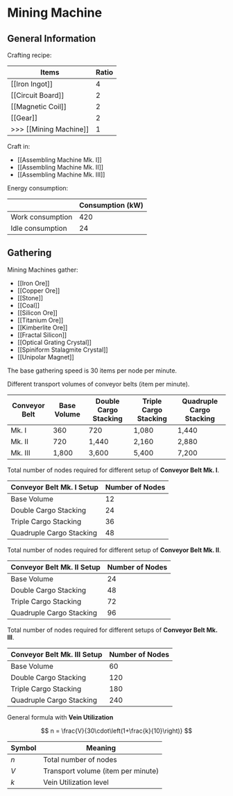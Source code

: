 # Mining Machine 

## General Information

Crafting recipe:

| Items                  | Ratio |
| ---------------------- | ----- |
| [[Iron Ingot]]         | 4     |
| [[Circuit Board]]      | 2     |
| [[Magnetic Coil]]      | 2     |
| [[Gear]]               | 2     |
| >>> [[Mining Machine]] | 1     |

Craft in:
- [[Assembling Machine Mk. I]]
- [[Assembling Machine Mk. II]]
- [[Assembling Machine Mk. III]]

Energy consumption:

|                  | Consumption (kW) |
| ---------------- | ---------------- |
| Work consumption | 420              |
| Idle consumption | 24               |

##  Gathering

Mining Machines gather:
- [[Iron Ore]]
- [[Copper Ore]]
- [[Stone]]
- [[Coal]]
- [[Silicon Ore]]
- [[Titanium Ore]]
- [[Kimberlite Ore]]
- [[Fractal Silicon]]
- [[Optical Grating Crystal]]
- [[Spiniform Stalagmite Crystal]]
- [[Unipolar Magnet]]

The base gathering speed is 30 items per node per minute.

Different transport volumes of conveyor belts (item per minute).

| Conveyor Belt | Base Volume | Double Cargo Stacking | Triple Cargo Stacking | Quadruple Cargo Stacking |
| ------------- | ----------- | --------------------- | --------------------- | ------------------------ |
| Mk. I         | 360         | 720                   | 1,080                 | 1,440                    |
| Mk. II        | 720         | 1,440                 | 2,160                 | 2,880                    |
| Mk. III       | 1,800       | 3,600                 | 5,400                 | 7,200                    |

Total number of nodes required for different setup of **Conveyor Belt Mk. I**.

| Conveyor Belt Mk. I Setup | Number of Nodes |
| ------------------------- | --------------- |
| Base Volume               | 12              |
| Double Cargo Stacking     | 24              |
| Triple Cargo Stacking     | 36              |
| Quadruple Cargo Stacking  | 48              |

Total number of nodes required for different setup of **Conveyor Belt Mk. II**.

| Conveyor Belt Mk. II Setup | Number of Nodes |
| -------------------------- | --------------- |
| Base Volume                | 24              |
| Double Cargo Stacking      | 48              |
| Triple Cargo Stacking      | 72              |
| Quadruple Cargo Stacking   | 96              |

Total number of nodes required for different setups of **Conveyor Belt Mk. III**.

| Conveyor Belt Mk. III Setup | Number of Nodes |
| --------------------------- | --------------- |
| Base Volume                 | 60              |
| Double Cargo Stacking       | 120             |
| Triple Cargo Stacking       | 180             |
| Quadruple Cargo Stacking    | 240             |

General formula with **Vein Utilization**

$$
n = \frac{V}{30\cdot\left(1+\frac{k}{10}\right)}
$$

| Symbol | Meaning                                        |
| ------ | ---------------------------------------------- |
| $n$    | Total number of nodes                          |
| $V$    | Transport volume (item per minute)             |
| $k$    | Vein Utilization level                         |
